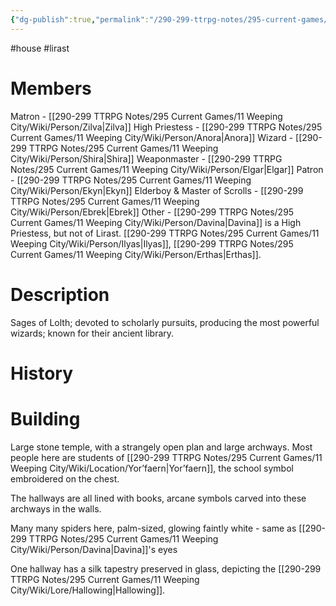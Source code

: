 ```yaml
---
{"dg-publish":true,"permalink":"/290-299-ttrpg-notes/295-current-games/11-weeping-city/wiki/house/lirast/"}
---
```



#house #lirast

# Members

Matron - [[290-299 TTRPG Notes/295 Current Games/11 Weeping City/Wiki/Person/Zilva\|Zilva]]
High Priestess - [[290-299 TTRPG Notes/295 Current Games/11 Weeping City/Wiki/Person/Anora\|Anora]]
Wizard - [[290-299 TTRPG Notes/295 Current Games/11 Weeping City/Wiki/Person/Shira\|Shira]]
Weaponmaster - [[290-299 TTRPG Notes/295 Current Games/11 Weeping City/Wiki/Person/Elgar\|Elgar]]
Patron - [[290-299 TTRPG Notes/295 Current Games/11 Weeping City/Wiki/Person/Ekyn\|Ekyn]]
Elderboy & Master of Scrolls - [[290-299 TTRPG Notes/295 Current Games/11 Weeping City/Wiki/Person/Ebrek\|Ebrek]]
Other - [[290-299 TTRPG Notes/295 Current Games/11 Weeping City/Wiki/Person/Davina\|Davina]] is a High Priestess, but not of Lirast. [[290-299 TTRPG Notes/295 Current Games/11 Weeping City/Wiki/Person/Ilyas\|Ilyas]], [[290-299 TTRPG Notes/295 Current Games/11 Weeping City/Wiki/Person/Erthas\|Erthas]]. 

# Description

Sages of Lolth; devoted to scholarly pursuits, producing the most powerful wizards; known for their ancient library.

# History

# Building

Large stone temple, with a strangely open plan and large archways.
Most people here are students of [[290-299 TTRPG Notes/295 Current Games/11 Weeping City/Wiki/Location/Yor’faern\|Yor’faern]], the school symbol embroidered on the chest.

The hallways are all lined with books, arcane symbols carved into these archways in the walls. 

Many many spiders here, palm-sized, glowing faintly white - same as [[290-299 TTRPG Notes/295 Current Games/11 Weeping City/Wiki/Person/Davina\|Davina]]'s eyes

One hallway has a silk tapestry preserved in glass, depicting the [[290-299 TTRPG Notes/295 Current Games/11 Weeping City/Wiki/Lore/Hallowing\|Hallowing]]. 
